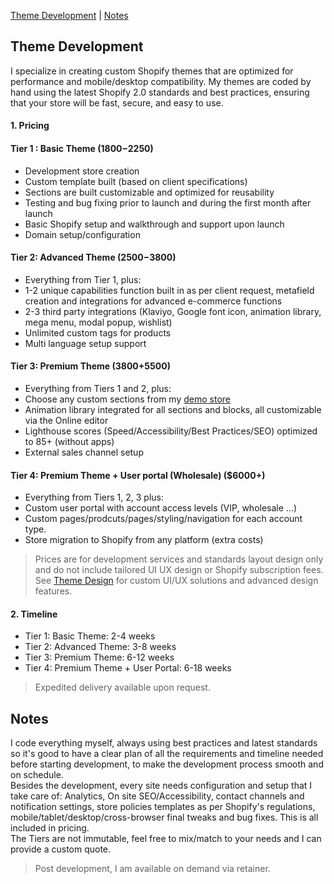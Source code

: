 <style>
h1:first-of-type { display: none; }
</style>

# Shopify Development Services

[Theme Development](#theme-development) | 
[Notes](#notes)

## Theme Development

I specialize in creating custom Shopify themes that are optimized for performance and mobile/desktop compatibility. My themes are coded by hand using the latest Shopify 2.0 standards and best practices, ensuring that your store will be fast, secure, and easy to use.

#### 1. Pricing

#### Tier 1 : Basic Theme ($1800-$2250)
- Development store creation  
- Custom template built (based on client specifications)  
- Sections are built customizable and optimized for reusability  
- Testing and bug fixing prior to launch and during the first month after launch  
- Basic Shopify setup and walkthrough and support upon launch  
- Domain setup/configuration  

#### Tier 2: Advanced Theme ($2500-$3800)
- Everything from Tier 1, plus:  
- 1-2 unique capabilities function built in as per client request, metafield creation and integrations for advanced e-commerce functions  
- 2-3 third party integrations (Klaviyo, Google font icon, animation library, mega menu, modal popup, wishlist)  
- Unlimited custom tags for products  
- Multi language setup support  

#### Tier 3: Premium Theme ($3800+$5500)
- Everything from Tiers 1 and 2, plus:  
- Choose any custom sections from my [demo store](https://thecoolagency.store/)
- Animation library integrated for all sections and blocks, all customizable via the Online editor  
- Lighthouse scores (Speed/Accessibility/Best Practices/SEO) optimized to 85+ (without apps)
- External sales channel setup

#### Tier 4: Premium Theme + User portal (Wholesale) ($6000+)
- Everything from Tiers 1, 2, 3 plus:  
- Custom user portal with account access levels (VIP, wholesale ...)
- Custom pages/prodcuts/pages/styling/navigation for each account type.
- Store migration to Shopify from any platform (extra costs)

> Prices are for development services and standards layout design only and do not include tailored UI UX design or Shopify subscription fees. See [Theme Design](#theme-design) for custom UI/UX solutions and advanced design features.

#### 2. Timeline

- Tier 1: Basic Theme: 2-4 weeks  
- Tier 2: Advanced Theme: 3-8 weeks  
- Tier 3: Premium Theme: 6-12 weeks  
- Tier 4: Premium Theme + User Portal: 6-18 weeks  

> Expedited delivery available upon request.

## Notes

I code everything myself, always using best practices and latest standards so it's good to have a clear plan of all the requirements and timeline needed before starting development, to make the development process smooth and on schedule.  
Besides the development, every site needs configuration and setup that I take care of: Analytics, On site SEO/Accessibility, contact channels and notification settings, store policies templates as per Shopify's regulations, mobile/tablet/desktop/cross-browser final tweaks and bug fixes. This is all included in pricing.  
The Tiers are not immutable, feel free to mix/match to your needs and I can provide a custom quote.

> Post development, I am available on demand via retainer.

